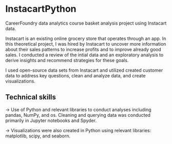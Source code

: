 # InstacartPython
CareerFoundry data analytics course basket analysis project using Instacart data.

Instacart is an existing online grocery store that operates through an app. In this theoretical project, I was hired by Instacart to uncover more information about their sales patterns to increase profits and to improve already good sales. I conducted a review of the intial data and an exploratory analysis to derive insights and recommend strategies for these goals.

I used open-source data sets from Instacart and utilized created customer data to address key questions, clean and analyze data, and create visualizations.

## Technical skills
-> Use of Python and relevant libraries to conduct analyses including pandas, NumPy, and os. Cleaning and querying data was conducted primarily in Jupyter notebooks and Spyder.

-> Visualizations were also created in Python using relevant libraries: matplotlib, scipy, and seaborn.
